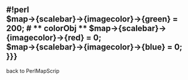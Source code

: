 #!perl                                                         
$map->{scalebar}->{imagecolor}->{green} = 200; # ** colorObj **
$map->{scalebar}->{imagecolor}->{red} = 0;                     
$map->{scalebar}->{imagecolor}->{blue} = 0;                    
}}}                                                            
----                                                           
back to PerlMapScrip
